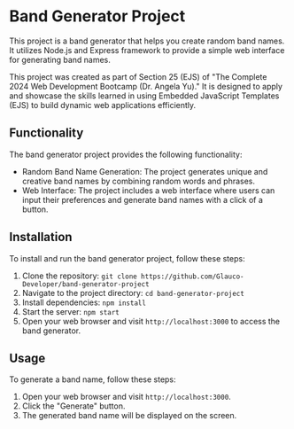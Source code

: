 # Band Generator Project

This project is a band generator that helps you create random band names. It utilizes Node.js and Express framework to provide a simple web interface for generating band names.

This project was created as part of Section 25 (EJS) of "The Complete 2024 Web Development Bootcamp (Dr. Angela Yu)." It is designed to apply and showcase the skills learned in using Embedded JavaScript Templates (EJS) to build dynamic web applications efficiently.

## Functionality

The band generator project provides the following functionality:

- Random Band Name Generation: The project generates unique and creative band names by combining random words and phrases.
- Web Interface: The project includes a web interface where users can input their preferences and generate band names with a click of a button.

## Installation

To install and run the band generator project, follow these steps:

1. Clone the repository: `git clone https://github.com/Glauco-Developer/band-generator-project`
2. Navigate to the project directory: `cd band-generator-project`
3. Install dependencies: `npm install`
4. Start the server: `npm start`
5. Open your web browser and visit `http://localhost:3000` to access the band generator.

## Usage

To generate a band name, follow these steps:

1. Open your web browser and visit `http://localhost:3000`.
2. Click the "Generate" button.
4. The generated band name will be displayed on the screen.